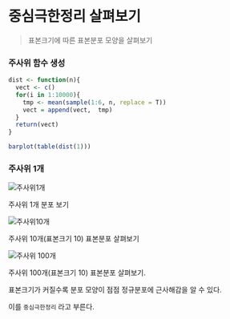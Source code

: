 # 중심극한정리 살펴보기



> 표본크기에 따른 표본분포 모양을 살펴보기



### 주사위 함수 생성

```R
dist <- function(n){
  vect <- c()
  for(i in 1:10000){
    tmp <- mean(sample(1:6, n, replace = T))
    vect = append(vect,  tmp)
  }
  return(vect)
}

barplot(table(dist(1)))

```



### 주사위 1개



![주사위1개](C:/Users/user/Desktop/TIL/R/%EC%A3%BC%EC%82%AC%EC%9C%841%EA%B0%9C.png)



주사위 1개 분포 보기



![주사위10개](C:/Users/user/Desktop/TIL/R/%EC%A3%BC%EC%82%AC%EC%9C%8410%EA%B0%9C.png)



주사위 10개(표본크기 10) 표본분포 살펴보기



![주사위 100개](C:/Users/user/Desktop/TIL/R/%EC%A3%BC%EC%82%AC%EC%9C%84%20100%EA%B0%9C.png)



주사위 100개(표본크기 10) 표본분포 살펴보기.



표본크기가 커질수록 분포 모양이 점점 정규분포에 근사해감을 알 수 있다. 

이를 `중심극한정리` 라고 부른다.

